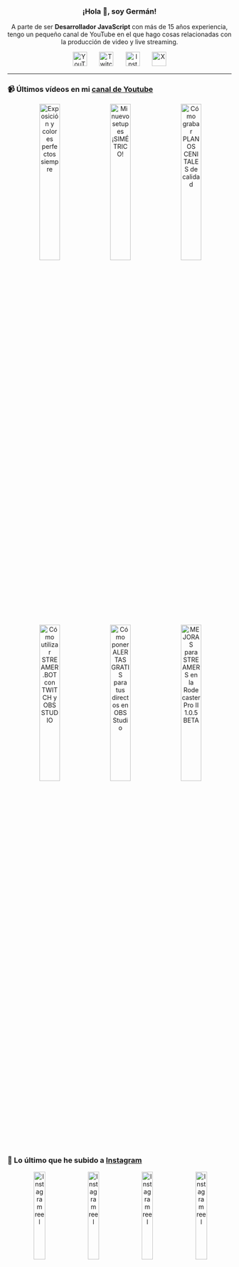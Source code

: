<p align="center" width="300">
  <h3 align="center">¡Hola 👋, soy Germán!</h3>
</p>

<p align="center">A parte de ser <strong>Desarrollador JavaScript</strong> con más de 15 años experiencia, tengo un pequeño canal de YouTube en el que hago cosas relacionadas con la producción de video y live streaming.</p>

<p align="center">
  <a href="https://youtube.com/@germix" target="blank"><img src="https://cdn.simpleicons.org/youtube/FF0000" alt="YouTube" title="YouTube" width="32px" /></a>
  &#8287;&#8287;&#8287;&#8287;&#8287;
  <a href="https://twitch.tv/germix_tv" target="blank"><img src="https://cdn.simpleicons.org/twitch/9146FF" alt="Twitch" title="Twitch" width="32px" /></a>
  &#8287;&#8287;&#8287;&#8287;&#8287;
  <a href="https://instagram.com/germix_tv" target="blank"><img src="https://cdn.simpleicons.org/instagram/E4405F" alt="Instagram" title="Instagram" width="32px" /></a>
  &#8287;&#8287;&#8287;&#8287;&#8287;
  <a href="https://x.com/germix_tv" target="blank"><img src="https://cdn.simpleicons.org/x/000000" alt="X" title="X" width="32px" />
  </a>
</p>

<hr />

<p align="center">
  <h3>📹 Últimos vídeos en mi <a href="https://youtube.com/@germix?sub_confirmation=1" target="blank">canal de Youtube</a></h3>
</p>
<p align="center">&#8287;<a href="https://youtu.be/7VGfZ_7lhag" target="blank"><img width="30%" src="https://img.youtube.com/vi/7VGfZ_7lhag/mqdefault.jpg" alt="Exposición y colores perfectos siempre" title="Exposición y colores perfectos siempre" /></a>  &#8287;<a href="https://youtu.be/ibEAW0cBqQA" target="blank"><img width="30%" src="https://img.youtube.com/vi/ibEAW0cBqQA/mqdefault.jpg" alt="Mi nuevo setup es ¡SIMÉTRICO!" title="Mi nuevo setup es ¡SIMÉTRICO!" /></a>  &#8287;<a href="https://youtu.be/2XDhlqEN3cE" target="blank"><img width="30%" src="https://img.youtube.com/vi/2XDhlqEN3cE/mqdefault.jpg" alt="Cómo grabar PLANOS CENITALES de calidad" title="Cómo grabar PLANOS CENITALES de calidad" /></a><br />  &#8287;<a href="https://youtu.be/2AilFoiYnlc" target="blank"><img width="30%" src="https://img.youtube.com/vi/2AilFoiYnlc/mqdefault.jpg" alt="Cómo utilizar STREAMER.BOT con TWITCH y OBS STUDIO" title="Cómo utilizar STREAMER.BOT con TWITCH y OBS STUDIO" /></a>  &#8287;<a href="https://youtu.be/3EUPLZjGjkY" target="blank"><img width="30%" src="https://img.youtube.com/vi/3EUPLZjGjkY/mqdefault.jpg" alt="Cómo poner ALERTAS GRATIS para tus directos en OBS Studio" title="Cómo poner ALERTAS GRATIS para tus directos en OBS Studio" /></a>  &#8287;<a href="https://youtu.be/3mLzME7gODA" target="blank"><img width="30%" src="https://img.youtube.com/vi/3mLzME7gODA/mqdefault.jpg" alt="MEJORAS para STREAMERS en la Rodecaster Pro II 1.0.5 BETA" title="MEJORAS para STREAMERS en la Rodecaster Pro II 1.0.5 BETA" /></a></p>

<p align="center">
  <h3>📸 Lo último que he subido a <a href="https://instagram.com/germix_tv" target="blank">Instagram</a></h3>
</p>
<p align="center">&#8287;<a href='https://instagram.com/p/DG3-Hz7tG2o' target='_blank'><img width='22.5%' src='https://scontent-vie1-1.cdninstagram.com/v/t51.75761-15/482893206_18273522145250009_594155479339286124_n.jpg?stp=dst-jpg_e15_s640x640_tt6&_nc_cat=101&ig_cache_key=MzU4MjYwNTI0NDI3OTA1NzgzMg%3D%3D.3-ccb7-5&ccb=7-5&_nc_sid=58cdad&_nc_ohc=9Y4ITXKQSIYQ7kNvwFFrm5E&_nc_oc=Adkfw-_oR5UI6-48mKZ5MgKiF4gQcomSDrN_T7M4gRjvqRwsaYnRc-tHiPXXj3GVDYw&_nc_ad=z-m&_nc_cid=0&_nc_zt=23&_nc_ht=scontent-vie1-1.cdninstagram.com&_nc_gid=Oay5khhawSZ58AzK3v-hdQ&oh=00_AfLz3BFmfMfogwZtZAvsmiv19Rq8lOveqbWiYABrMqG4Bw&oe=682FCE5C' alt='Instagram reel' /></a>  &#8287;<a href='https://instagram.com/p/DG1W0YStUhY' target='_blank'><img width='22.5%' src='https://scontent-vie1-1.cdninstagram.com/v/t51.75761-15/482676477_18273415525250009_8907864230241733969_n.jpg?stp=dst-jpg_e15_s640x640_tt6&_nc_cat=106&ig_cache_key=MzU4MTg2OTQzNTE2MjgwNjM2MA%3D%3D.3-ccb7-5&ccb=7-5&_nc_sid=58cdad&_nc_ohc=eBP97NefChQQ7kNvwGmIK1E&_nc_oc=AdnHCTwBQT26M-owhFjh8FoPLyqbdLp7icH1Zc8ykC60kd63aEECQ0ciUPE9XmLKPnc&_nc_ad=z-m&_nc_cid=0&_nc_zt=23&_nc_ht=scontent-vie1-1.cdninstagram.com&_nc_gid=Oay5khhawSZ58AzK3v-hdQ&oh=00_AfJzwGJTpY0AgiK_oJay_P-SHlM2jb0LGFeCXQlPvH8njQ&oe=682FC35B' alt='Instagram reel' /></a>  &#8287;<a href='https://instagram.com/p/DGy8WEmNV-T' target='_blank'><img width='22.5%' src='https://scontent-vie1-1.cdninstagram.com/v/t51.71878-15/483018681_596387996560636_3341626206913871779_n.jpg?stp=dst-jpg_e15_p360x360_tt6&_nc_cat=107&ig_cache_key=MzU4MTE5MDA1MzI2ODExOTQ0Mw%3D%3D.3-ccb7-5&ccb=7-5&_nc_sid=58cdad&_nc_ohc=g8kKDzLlcRIQ7kNvwEXXKcR&_nc_oc=AdlR3p7MffI-IvbtpTvSBcvQoT-iLg8hG8EUKb4kv4YIou0pJiVKPd3rtHZwb8h_BWo&_nc_ad=z-m&_nc_cid=0&_nc_zt=23&_nc_ht=scontent-vie1-1.cdninstagram.com&_nc_gid=Oay5khhawSZ58AzK3v-hdQ&oh=00_AfLzpKzpPLruhBtITzvRRrZt7b-U33zdmvGu7Nbabp5ibA&oe=682FD468' alt='Instagram reel' /></a>  &#8287;<a href='https://instagram.com/p/DGq28RTNOfm' target='_blank'><img width='22.5%' src='https://scontent-vie1-1.cdninstagram.com/v/t51.2885-15/482070130_1025043889660031_2266632807348045640_n.jpg?stp=dst-jpg_e15_p360x360_tt6&efg=eyJ2ZW5jb2RlX3RhZyI6IkNMSVBTLmltYWdlX3VybGdlbi42NDB4MTEzNi5zZHIuZjcxODc4Lm5mcmFtZV9jb3Zlcl9mcmFtZSJ9&_nc_ht=scontent-vie1-1.cdninstagram.com&_nc_cat=111&_nc_oc=Q6cZ2QHpOp1B7PXfKPk88n_b_D_GVHm_7nZCWZ0UOEHFK7Lxapehhd_pBEu-_zJ90XQ6CG8&_nc_ohc=noDd2VqnrzoQ7kNvwGP9Lvc&_nc_gid=Oay5khhawSZ58AzK3v-hdQ&edm=ACHbZRIBAAAA&ccb=7-5&ig_cache_key=MzU3ODkxNDQ5MDE1NTMyOTUxMA%3D%3D.3-ccb7-5&oh=00_AfKm-P8DjjQqXfbDAJCQI65RUab3yiV8aE7fpSaHoLx_EA&oe=682FE2BF&_nc_sid=c024bc' alt='Instagram reel' /></a></p>
